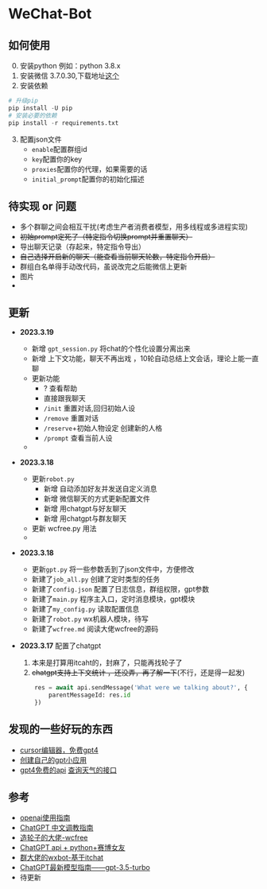 # WeChat-Bot

## 如何使用
0. 安装python 例如：python 3.8.x
1. 安装微信 3.7.0.30,下载地址[这个](https://github.com/afanzaimoyu/WeChat-Bot/releases/download/wechat/WeChatSetup-3.7.0.30.exe
)
2. 安装依赖
```python
# 升级pip
pip install -U pip
# 安装必要的依赖
pip install -r requirements.txt
```
3. 配置json文件
   - `enable`配置群组id
   - `key`配置你的key
   - `proxies`配置你的代理，如果需要的话
   - `initial_prompt`配置你的初始化描述

## 待实现 or 问题
- 多个群聊之间会相互干扰(考虑生产者消费者模型，用多线程或多进程实现)
- ~~初始prompt定死了（特定指令切换prompt并重置聊天）~~
- 导出聊天记录（存起来，特定指令导出）
- ~~自己选择开启新的聊天（能查看当前聊天轮数，特定指令开启）~~
- 群组白名单得手动改代码，虽说改完之后能微信上更新
- 图片
- 
## 更新
- **2023.3.19**
  - 新增 `gpt_session.py` 将chat的个性化设置分离出来
  - 新增 上下文功能，聊天不再出戏 ，10轮自动总结上文会话，理论上能一直聊
  - 更新功能
    - ? 查看帮助
    - 直接跟我聊天 
    - `/init` 重置对话,回归初始人设 
    - `/remove` 重置对话 
    - `/reserve`+初始人物设定 创建新的人格 
    - `/prompt` 查看当前人设
   - 
- **2023.3.18**
  - 更新`robot.py` 
    - 新增  自动添加好友并发送自定义消息
    - 新增  微信聊天的方式更新配置文件
    -  新增 用chatgpt与好友聊天
    -  新增  用chatgpt与群友聊天
  - 更新 wcfree.py 用法
  - 
- **2023.3.18** 
  - 更新`gpt.py` 将一些参数丢到了json文件中，方便修改
  - 新建了`job_all.py` 创建了定时类型的任务
  -  新建了`config.json` 配置了日志信息，群组权限，gpt参数
  - 新建了`main.py` 程序主入口，定时消息模块，gpt模块
  -  新建了`my_config.py` 读取配置信息
  -  新建了`robot.py` wx机器人模块，待写
  -   新建了`wcfree.md` 阅读大佬wcfree的源码



- **2023.3.17** 配置了chatgpt
  1. 本来是打算用itcaht的，封麻了，只能再找轮子了
  2. ~~chatgpt支持上下文统计 ，还没弄，再了解一下~~(不行，还是得一起发)
    ```python
        res = await api.sendMessage('What were we talking about?', {
            parentMessageId: res.id
        })
    ``` 
  
## 发现的一些好玩的东西
- [cursor编辑器，免费gpt4](https://www.cursor.so)
- [创建自己的gpt小应用](https://open-gpt.app)
- [gpt4免费的api](https://www/steamship.com/)
  [查询天气的接口](https://zhwnlapi.etouch.cn/Ecalender/weather_mini?city=北京https://zhwnlapi.etouch.cn/Ecalender/weather_mini?city=北京)
## 参考
- [openai使用指南](https://github.com/openai/openai-cookbook)
- [ChatGPT 中文调教指南](https://github.com/PlexPt/awesome-chatgpt-prompts-zh)
- [造轮子的大佬-wcfree](https://github.com/lich0821/WeChatFerry)
- [ChatGPT api + python+赛博女友](https://zhuanlan.zhihu.com/p/610731099)
- [群大佬的wxbot-基于itchat](https://github.com/c0rnP1ex/wxbot_w_gpt)
- [ChatGPT最新模型指南——gpt-3.5-turbo](https://zhuanlan.zhihu.com/p/613581212)
- 待更新